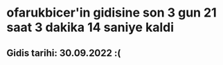 # ofarukbicer'in gidisine son 3 gun 21 saat 3 dakika 14 saniye kaldi

## Gidis tarihi: 30.09.2022 :(